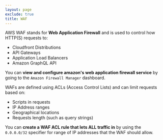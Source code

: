 ```yaml
---
layout: page
exclude: true
title: WAF
---
```


AWS WAF stands for **Web Application Firewall** and is used to control how HTTP(S) requests to:

- Cloudfront Distributions
- API Gateways
- Application Load Balancers
- Amazon GraphQL API

You can **view and configure amazon's web application firewall service** by going to the `Amazon Firewall Manager` dashboard.

WAFs are defined using ACLs (Access Control Lists) and can limit requests based on:

- Scripts in requests
- IP Address ranges
- Geographical locations
- Requests length (such as query strings)

You can **create a WAF ACL rule that lets ALL traffic in** by using the `0.0.0.0/32` specifier for range of IP addresses that the WAF should allow.
<!--stackedit_data:
eyJoaXN0b3J5IjpbLTk5MTM1ODYwNywxMDczNTk5NDY3LC0yOD
M5ODkwNDhdfQ==
-->